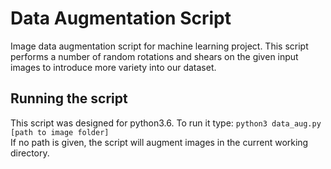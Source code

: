 # Data Augmentation Script
Image data augmentation script for machine learning project.
This script performs a number of random rotations and shears on the given input images to introduce more variety into our dataset.

## Running the script
This script was designed for python3.6. To run it type: `python3 data_aug.py [path to image folder]`  
If no path is given, the script will augment images in the current working directory.
